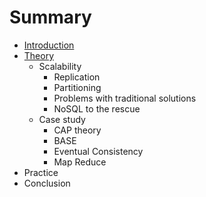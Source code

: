 # Summary

* [Introduction](README.md)
* [Theory](theory.md)
   * Scalability
       * Replication
       * Partitioning
       * Problems with traditional solutions
       * NoSQL to the rescue
   * Case study
       * CAP theory
       * BASE
       * Eventual Consistency
       * Map Reduce
* Practice
* Conclusion

